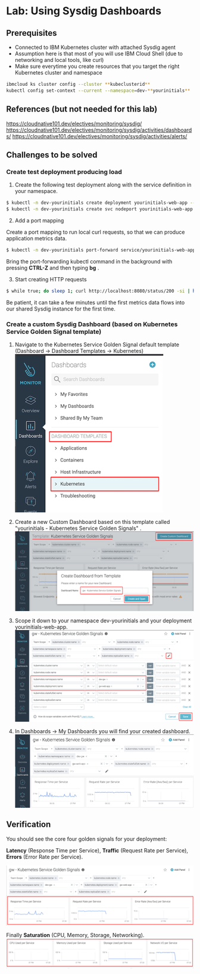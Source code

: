 # Lab: Using Sysdig Dashboards

## Prerequisites

- Connected to IBM Kubernetes cluster with attached Sysdig agent
- Assumption here is that most of you will use IBM Cloud Shell (due to networking and local tools, like curl)
- Make sure everytime you create resources that you target the right Kubernetes cluster and namespace

```bash
ibmcloud ks cluster config --cluster **kubeclusterid**
kubectl config set-context --current --namespace=dev-**yourinitials**
```

## References (but not needed for this lab)

https://cloudnative101.dev/electives/monitoring/sysdig/
https://cloudnative101.dev/electives/monitoring/sysdig/activities/dashboards/
https://cloudnative101.dev/electives/monitoring/sysdig/activities/alerts/

## Challenges to be solved

### Create test deployment producing load

1. Create the following test deployment along with the service definition in your namespace.

```bash
$ kubectl -n dev-yourinitials create deployment yourinitials-web-app --image=docker.io/kennethreitz/httpbin
$ kubectl -n dev-yourinitials create svc nodeport yourinitials-web-app --tcp=8080:80
```

2. Add a port mapping

Create a port mapping to run local curl requests, so that we can produce application metrics data.

```bash
$ kubectl -n dev-yourinitials port-forward service/yourinitials-web-app 8080:8080
```

Bring the port-forwarding kubectl command in the background with pressing **CTRL-Z** and then typing **bg** .

3. Start creating HTTP requests

```bash
$ while true; do sleep 1; curl http://localhost:8080/status/200 -si | head -1 ; done
```

Be patient, it can take a few minutes until the first metrics data flows into our shared Sysdig instance for the first time.

### Create a custom Sysdig Dashboard (based on Kubernetes Service Golden Signal template)

1. Navigate to the Kubernetes Service Golden Signal default template (Dashboard -> Dashboard Templates -> Kubernetes)
   ![image](images/lab-sysdig-01.png)

2. Create a new Custom Dashboard based on this template called "yourinitials - Kubernetes Service Golden Signals" .
   ![image](images/lab-sysdig-02.png)

3. Scope it down to your namespace dev-yourinitials and your deployment yourinitials-web-app.
   ![image](images/lab-sysdig-03.png)

4. In Dashboards -> My Dashboards you will find your created dashboard.
   ![image](images/lab-sysdig-04.png)

## Verification

You should see the core four golden signals for your deployment:

**Latency** (Response Time per Service), **Traffic** (Request Rate per Service), **Errors** (Error Rate per Service).

![image](images/lab-sysdig-05a.png)

Finally **Saturation** (CPU, Memory, Storage, Networking).
![image](images/lab-sysdig-05b.png)
